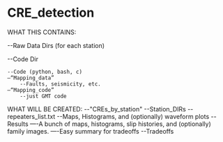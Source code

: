 # CRE_detection

WHAT THIS CONTAINS:

--Raw Data Dirs (for each station)

--Code Dir

	--Code (python, bash, c)
	—“Mapping_data”
		--Faults, seismicity, etc. 
	—“Mapping_code”
		--just GMT code



WHAT WILL BE CREATED: 
	--"CREs_by_station"
		--Station_DIRs
			--repeaters_list.txt
			--Maps, Histograms, and (optionally) waveform plots
	--Results
		—-A bunch of maps, histograms, slip histories, and (optionally) family images. 
		—-Easy summary for tradeoffs
	--Tradeoffs
